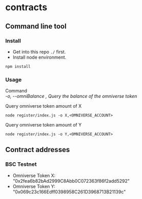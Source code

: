 # contracts

## Command line tool
### Install

* Get into this repo `./` first.
* Install node environment. 
```sh
npm install
```

### Usage

Command  
*-o, --omniBalance <token type>,<pk>  Query the balance of the omniverse token*

Query omniverse token amount of X
```
node register/index.js -o X,<OMNIVERSE_ACCOUNT>
```

Query omniverse token amount of Y
```
node register/index.js -o Y,<OMNIVERSE_ACCOUNT>
```

## Contract addresses

### BSC Testnet

- Omniverse Token X: "0x2fea6b82bAd2999C8Abb0C072363f86f2add5292"
- Omniverse Token Y: "0x069c23c166Edff0398958C261D3968713B21139c"
